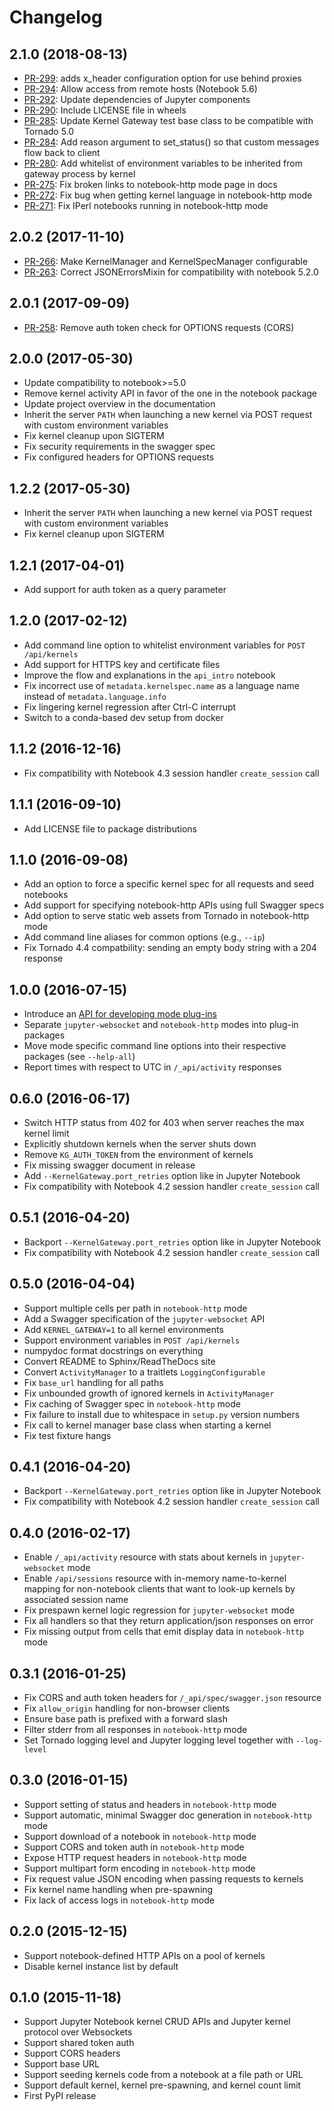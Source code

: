 # Changelog

## 2.1.0 (2018-08-13)

* [PR-299](https://github.com/jupyter/kernel_gateway/pull/299): adds x_header configuration option for use behind proxies
* [PR-294](https://github.com/jupyter/kernel_gateway/pull/294): Allow access from remote hosts (Notebook 5.6)
* [PR-292](https://github.com/jupyter/kernel_gateway/pull/292): Update dependencies of Jupyter components
* [PR-290](https://github.com/jupyter/kernel_gateway/pull/290): Include LICENSE file in wheels
* [PR-285](https://github.com/jupyter/kernel_gateway/pull/285): Update Kernel Gateway test base class to be compatible with Tornado 5.0
* [PR-284](https://github.com/jupyter/kernel_gateway/pull/284): Add reason argument to set_status() so that custom messages flow back to client
* [PR-280](https://github.com/jupyter/kernel_gateway/pull/280): Add whitelist of environment variables to be inherited from gateway process by kernel
* [PR-275](https://github.com/jupyter/kernel_gateway/pull/275): Fix broken links to notebook-http mode page in docs
* [PR-272](https://github.com/jupyter/kernel_gateway/pull/272): Fix bug when getting kernel language in notebook-http mode
* [PR-271](https://github.com/jupyter/kernel_gateway/pull/271): Fix IPerl notebooks running in notebook-http mode

## 2.0.2 (2017-11-10)

* [PR-266](https://github.com/jupyter/kernel_gateway/pull/266): Make KernelManager and KernelSpecManager configurable
* [PR-263](https://github.com/jupyter/kernel_gateway/pull/263): Correct JSONErrorsMixin for compatibility with notebook 5.2.0

## 2.0.1 (2017-09-09)

* [PR-258](https://github.com/jupyter/kernel_gateway/pull/258): Remove auth token check for OPTIONS requests (CORS)

## 2.0.0 (2017-05-30)

* Update compatibility to notebook>=5.0
* Remove kernel activity API in favor of the one in the notebook package
* Update project overview in the documentation
* Inherit the server `PATH` when launching a new kernel via POST request
  with custom environment variables
* Fix kernel cleanup upon SIGTERM
* Fix security requirements in the swagger spec
* Fix configured headers for OPTIONS requests

## 1.2.2 (2017-05-30)

* Inherit the server `PATH` when launching a new kernel via POST request
  with custom environment variables
* Fix kernel cleanup upon SIGTERM

## 1.2.1 (2017-04-01)

* Add support for auth token as a query parameter

## 1.2.0 (2017-02-12)

* Add command line option to whitelist environment variables for `POST /api/kernels`
* Add support for HTTPS key and certificate files
* Improve the flow and explanations in the `api_intro` notebook
* Fix incorrect use of `metadata.kernelspec.name` as a language name instead of
  `metadata.language.info`
* Fix lingering kernel regression after Ctrl-C interrupt
* Switch to a conda-based dev setup from docker

## 1.1.2 (2016-12-16)

* Fix compatibility with Notebook 4.3 session handler `create_session` call

## 1.1.1 (2016-09-10)

* Add LICENSE file to package distributions

## 1.1.0 (2016-09-08)

* Add an option to force a specific kernel spec for all requests and seed notebooks
* Add support for specifying notebook-http APIs using full Swagger specs
* Add option to serve static web assets from Tornado in notebook-http mode
* Add command line aliases for common options (e.g., `--ip`)
* Fix Tornado 4.4 compatbility: sending an empty body string with a 204 response

## 1.0.0 (2016-07-15)

* Introduce an [API for developing mode plug-ins](https://jupyter-kernel-gateway.readthedocs.io/en/latest/plug-in.html)
* Separate `jupyter-websocket` and `notebook-http` modes into  plug-in packages
* Move mode specific command line options into their respective packages (see `--help-all`)
* Report times with respect to UTC in `/_api/activity` responses

## 0.6.0 (2016-06-17)

* Switch HTTP status from 402 for 403 when server reaches the max kernel limit
* Explicitly shutdown kernels when the server shuts down
* Remove `KG_AUTH_TOKEN` from the environment of kernels
* Fix missing swagger document in release
* Add `--KernelGateway.port_retries` option like in Jupyter Notebook
* Fix compatibility with Notebook 4.2 session handler `create_session` call

## 0.5.1 (2016-04-20)

* Backport `--KernelGateway.port_retries` option like in Jupyter Notebook
* Fix compatibility with Notebook 4.2 session handler `create_session` call

## 0.5.0 (2016-04-04)

* Support multiple cells per path in `notebook-http` mode
* Add a Swagger specification of the `jupyter-websocket` API
* Add `KERNEL_GATEWAY=1` to all kernel environments
* Support environment variables in `POST /api/kernels`
* numpydoc format docstrings on everything
* Convert README to Sphinx/ReadTheDocs site
* Convert `ActivityManager` to a traitlets `LoggingConfigurable`
* Fix `base_url` handling for all paths
* Fix unbounded growth of ignored kernels in `ActivityManager`
* Fix caching of Swagger spec in `notebook-http` mode
* Fix failure to install due to whitespace in `setup.py` version numbers
* Fix call to kernel manager base class when starting a kernel
* Fix test fixture hangs

## 0.4.1 (2016-04-20)

* Backport `--KernelGateway.port_retries` option like in Jupyter Notebook
* Fix compatibility with Notebook 4.2 session handler `create_session` call

## 0.4.0 (2016-02-17)

* Enable `/_api/activity` resource with stats about kernels in `jupyter-websocket` mode
* Enable `/api/sessions` resource with in-memory name-to-kernel mapping for non-notebook clients that want to look-up kernels by associated session name
* Fix prespawn kernel logic regression for `jupyter-websocket` mode
* Fix all handlers so that they return application/json responses on error
* Fix missing output from cells that emit display data in `notebook-http` mode

## 0.3.1 (2016-01-25)

* Fix CORS and auth token headers for `/_api/spec/swagger.json` resource
* Fix `allow_origin` handling for non-browser clients
* Ensure base path is prefixed with a forward slash
* Filter stderr from all responses in `notebook-http` mode
* Set Tornado logging level and Jupyter logging level together with `--log-level`

## 0.3.0 (2016-01-15)

* Support setting of status and headers in `notebook-http` mode
* Support automatic, minimal Swagger doc generation in `notebook-http` mode
* Support download of a notebook in `notebook-http` mode
* Support CORS and token auth in `notebook-http` mode
* Expose HTTP request headers in `notebook-http` mode
* Support multipart form encoding in `notebook-http` mode
* Fix request value JSON encoding when passing requests to kernels
* Fix kernel name handling when pre-spawning
* Fix lack of access logs in `notebook-http` mode

## 0.2.0 (2015-12-15)

* Support notebook-defined HTTP APIs on a pool of kernels
* Disable kernel instance list by default

## 0.1.0 (2015-11-18)

* Support Jupyter Notebook kernel CRUD APIs and Jupyter kernel protocol over Websockets
* Support shared token auth
* Support CORS headers
* Support base URL
* Support seeding kernels code from a notebook at a file path or URL
* Support default kernel, kernel pre-spawning, and kernel count limit
* First PyPI release
